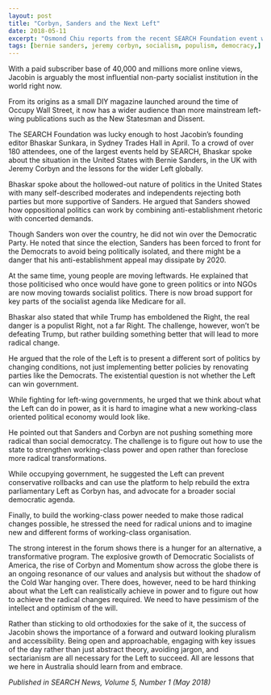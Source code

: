 ```yaml
---
layout: post
title: "Corbyn, Sanders and the Next Left"
date: 2018-05-11
excerpt: "Osmond Chiu reports from the recent SEARCH Foundation event with Bhaskar Sunkara."
tags: [bernie sanders, jeremy corbyn, socialism, populism, democracy,]
---
```



With a paid subscriber base of 40,000 and millions more online views, Jacobin is arguably the most influential non-party socialist institution in the world right now.

From its origins as a small DIY magazine launched around the time of Occupy Wall Street, it now has a wider audience than more mainstream left-wing publications such as the New Statesman and Dissent.

The SEARCH Foundation was lucky enough to host Jacobin’s founding editor Bhaskar Sunkara, in Sydney Trades Hall in April. To a crowd of over 180 attendees, one of the largest events held by SEARCH, Bhaskar spoke about the situation in the United States with Bernie Sanders, in the UK with Jeremy Corbyn and the lessons for the wider Left globally.

Bhaskar spoke about the hollowed-out nature of politics in the United States with many self-described moderates and independents rejecting both parties but more supportive of Sanders. He argued that Sanders showed how oppositional politics can work by combining anti-establishment rhetoric with concerted demands.

Though Sanders won over the country, he did not win over the Democratic Party. He noted that since the election, Sanders has been forced to front for the Democrats to avoid being politically isolated, and there might be a danger that his anti-establishment appeal may dissipate by 2020.

At the same time, young people are moving leftwards. He explained that those politicised who once would have gone to green politics or into NGOs are now moving towards socialist politics. There is now broad support for key parts of the socialist agenda like Medicare for all.

Bhaskar also stated that while Trump has emboldened the Right, the real danger is a populist Right, not a far Right. The challenge, however, won’t be defeating Trump, but rather building something better that will lead to more radical change.

He argued that the role of the Left is to present a different sort of politics by changing conditions, not just implementing better policies by renovating parties like the Democrats. The existential question is not whether the Left can win government.

While fighting for left-wing governments, he urged that we think about what the Left can do in power, as it is hard to imagine what a new working-class oriented political economy would look like.

He pointed out that Sanders and Corbyn are not pushing something more radical than social democratcy. The challenge is to figure out how to use the state to strengthen working-class power and open rather than foreclose more radical transformations.

While occupying government, he suggested the Left can prevent conservative rollbacks and can use the platform to help rebuild the extra parliamentary Left as Corbyn has, and advocate for a broader social democratic agenda.

Finally, to build the working-class power needed to make those radical changes possible, he stressed the need for radical unions and to imagine new and different forms of working-class organisation.

The strong interest in the forum shows there is a hunger for an alternative, a transformative program. The explosive growth of Democratic Socialists of America, the rise of Corbyn and Momentum show across the globe there is an ongoing resonance of our values and analysis but without the shadow of the Cold War hanging over. There does, however, need to be hard thinking about what the Left can realistically achieve in power and to figure out how to achieve the radical changes required. We need to have pessimism of the intellect and optimism of the will.

Rather than sticking to old orthodoxies for the sake of it, the success of Jacobin shows the importance of a forward and outward looking pluralism and accessibility. Being open and approachable, engaging with key issues of the day rather than just abstract theory, avoiding jargon, and sectarianism are all necessary for the Left to succeed. All are lessons that we here in Australia should learn from and embrace.

<em>Published in SEARCH News, Volume 5, Number 1 (May 2018)</em>

